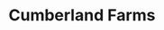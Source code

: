 ---
title: "Cumberland Farms"
url: /burlington/cumberland-farms-riverside-avenue/
shop: convenience
---